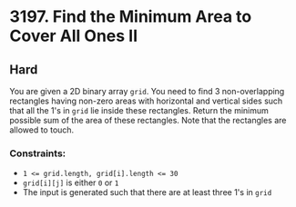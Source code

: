 # 3197. Find the Minimum Area to Cover All Ones II

## Hard

You are given a 2D binary array `grid`. You need to find 3 non-overlapping rectangles having non-zero areas with
horizontal and vertical sides such that all the 1's in `grid` lie inside these rectangles. Return the minimum possible
sum of the area of these rectangles. Note that the rectangles are allowed to touch.

### Constraints:

- `1 <= grid.length, grid[i].length <= 30`
- `grid[i][j]` is either `0` or `1`
- The input is generated such that there are at least three 1's in `grid`
